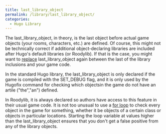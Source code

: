 ```yaml
---
title: last_library_object
permalink: /library/last_library_object/
categories: 
  - Hugo Library
---
```


The last_library_object, in theory, is the last object before actual game objects (your rooms, characters, etc.) are defined.  Of course, this might not be technically correct if additional object-declaring libraries are included after Hugo's default libraries (or Roodylib).  If that is the case, you might want to [replace](guts/replace) last_library_object again between the last of the library inclusions and your game code.

In the standard Hugo library, the last_library_object is only declared if the game is compiled with the SET_DEBUG flag, and it is only used by the Hugofix command for checking which objectsin the game do not have an artile ("the","an") defined.

In Roodylib, it is always declared so authors have access to this feature in their usual game code.  It is not too unusual to use a [for loop](loops/for) to check every object in the game for something, whether it be objects of a certain class or objects in particular locations.  Starting the loop variable at values higher than the last_library_object ensures that you don't get a false positive from any of the library objects.
